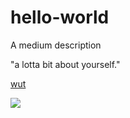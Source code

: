 # hello-world
A medium description

"a lotta bit about yourself."

<a href="http://www.protusmose.com">wut</a>

<img src="https://www.memesmonkey.com/images/memesmonkey/7b/7bb6e8c57859dd90c737e5b7dfa75b7a.jpeg">
